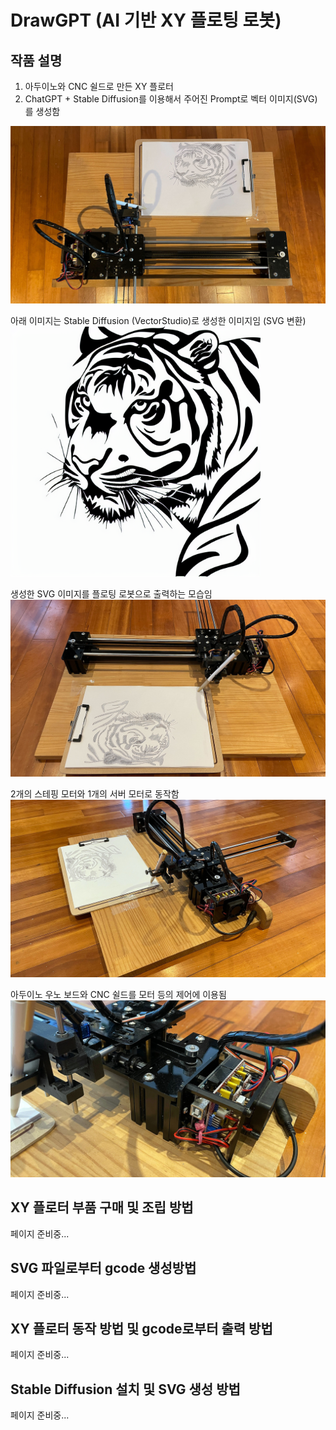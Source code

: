# DrawGPT (AI 기반 XY 플로팅 로봇)

## 작품 설명
1. 아두이노와 CNC 쉴드로 만든 XY 플로터
2. ChatGPT + Stable Diffusion를 이용해서 주어진 Prompt로 벡터 이미지(SVG)를 생성함

<img src="images/image2.jpg" width="600"></img><br/>

아래 이미지는 Stable Diffusion (VectorStudio)로 생성한 이미지임 (SVG 변환)
<img src="images/tiger.png" width="400" ></img><br/>

생성한 SVG 이미지를 플로팅 로봇으로 출력하는 모습임
<img src="images/image1.jpg" width="600"></img><br/>

2개의 스테핑 모터와 1개의 서버 모터로 동작함
<img src="images/image3.jpg" width="600"></img><br/>

아두이노 우노 보드와 CNC 쉴드를 모터 등의 제어에 이용됨
<img src="images/image5.jpg" width="600"></img><br/>



## XY 플로터 부품 구매 및 조립 방법
페이지 준비중...

## SVG 파일로부터 gcode 생성방법
페이지 준비중...

## XY 플로터 동작 방법 및 gcode로부터 출력 방법
페이지 준비중...

## Stable Diffusion 설치 및 SVG 생성 방법
페이지 준비중...
